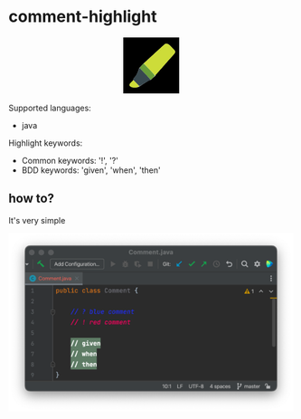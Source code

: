 # comment-highlight
<div align="center">
    <img src="./src/main/resources/META-INF/pluginIcon.svg" width="100" height="100" alt="logo"/>
</div>
<p>Supported languages:</p>
<ul>
  <li>java</li>
</ul>

<p>Highlight keywords:</p>
<ul>
  <li>Common keywords: '!', '?'</li>
  <li>BDD keywords: 'given', 'when', 'then'</li>
</ul>


## how to?
It's very simple
<p align="center">
    <img src="https://github.com/birariro/intellij-comment-highlight/blob/main/img/image.png?raw=true"/>
</p>
